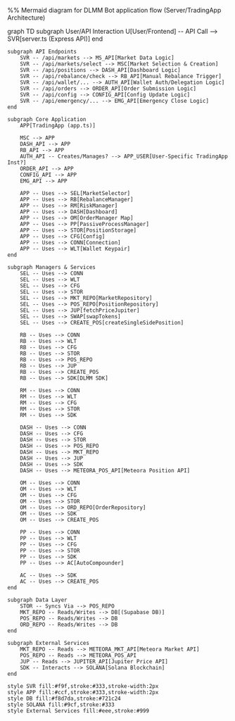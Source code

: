 %% Mermaid diagram for DLMM Bot application flow (Server/TradingApp Architecture)

graph TD
    subgraph User/API Interaction
        U[User/Frontend] -- API Call --> SVR[server.ts (Express API)]
    end

    subgraph API Endpoints
        SVR -- /api/markets --> MS_API[Market Data Logic]
        SVR -- /api/markets/select --> MSC[Market Selection & Creation]
        SVR -- /api/positions --> DASH_API[Dashboard Logic]
        SVR -- /api/rebalance/check --> RB_API[Manual Rebalance Trigger]
        SVR -- /api/wallet/... --> AUTH_API[Wallet Auth/Delegation Logic]
        SVR -- /api/orders --> ORDER_API[Order Submission Logic]
        SVR -- /api/config --> CONFIG_API[Config Update Logic]
        SVR -- /api/emergency/... --> EMG_API[Emergency Close Logic]
    end

    subgraph Core Application
        APP[TradingApp (app.ts)]

        MSC --> APP
        DASH_API --> APP
        RB_API --> APP
        AUTH_API -- Creates/Manages? --> APP_USER[User-Specific TradingApp Inst?]
        ORDER_API --> APP
        CONFIG_API --> APP
        EMG_API --> APP

        APP -- Uses --> SEL[MarketSelector]
        APP -- Uses --> RB[RebalanceManager]
        APP -- Uses --> RM[RiskManager]
        APP -- Uses --> DASH[Dashboard]
        APP -- Uses --> OM[OrderManager Map]
        APP -- Uses --> PP[PassiveProcessManager]
        APP -- Uses --> STOR[PositionStorage]
        APP -- Uses --> CFG[Config]
        APP -- Uses --> CONN[Connection]
        APP -- Uses --> WLT[Wallet Keypair]
    end

    subgraph Managers & Services
        SEL -- Uses --> CONN
        SEL -- Uses --> WLT
        SEL -- Uses --> CFG
        SEL -- Uses --> STOR
        SEL -- Uses --> MKT_REPO[MarketRepository]
        SEL -- Uses --> POS_REPO[PositionRepository]
        SEL -- Uses --> JUP[fetchPriceJupiter]
        SEL -- Uses --> SWAP[swapTokens]
        SEL -- Uses --> CREATE_POS[createSingleSidePosition]

        RB -- Uses --> CONN
        RB -- Uses --> WLT
        RB -- Uses --> CFG
        RB -- Uses --> STOR
        RB -- Uses --> POS_REPO
        RB -- Uses --> JUP
        RB -- Uses --> CREATE_POS
        RB -- Uses --> SDK[DLMM SDK]

        RM -- Uses --> CONN
        RM -- Uses --> WLT
        RM -- Uses --> CFG
        RM -- Uses --> STOR
        RM -- Uses --> SDK

        DASH -- Uses --> CONN
        DASH -- Uses --> CFG
        DASH -- Uses --> STOR
        DASH -- Uses --> POS_REPO
        DASH -- Uses --> MKT_REPO
        DASH -- Uses --> JUP
        DASH -- Uses --> SDK
        DASH -- Uses --> METEORA_POS_API[Meteora Position API]

        OM -- Uses --> CONN
        OM -- Uses --> WLT
        OM -- Uses --> CFG
        OM -- Uses --> STOR
        OM -- Uses --> ORD_REPO[OrderRepository]
        OM -- Uses --> SDK
        OM -- Uses --> CREATE_POS

        PP -- Uses --> CONN
        PP -- Uses --> WLT
        PP -- Uses --> CFG
        PP -- Uses --> STOR
        PP -- Uses --> SDK
        PP -- Uses --> AC[AutoCompounder]

        AC -- Uses --> SDK
        AC -- Uses --> CREATE_POS
    end

    subgraph Data Layer
        STOR -- Syncs Via --> POS_REPO
        MKT_REPO -- Reads/Writes --> DB[(Supabase DB)]
        POS_REPO -- Reads/Writes --> DB
        ORD_REPO -- Reads/Writes --> DB
    end

    subgraph External Services
        MKT_REPO -- Reads --> METEORA_MKT_API[Meteora Market API]
        POS_REPO -- Reads --> METEORA_POS_API
        JUP -- Reads --> JUPITER_API[Jupiter Price API]
        SDK -- Interacts --> SOLANA[Solana Blockchain]
    end

    style SVR fill:#f9f,stroke:#333,stroke-width:2px
    style APP fill:#ccf,stroke:#333,stroke-width:2px
    style DB fill:#f8d7da,stroke:#721c24
    style SOLANA fill:#9cf,stroke:#333
    style External Services fill:#eee,stroke:#999